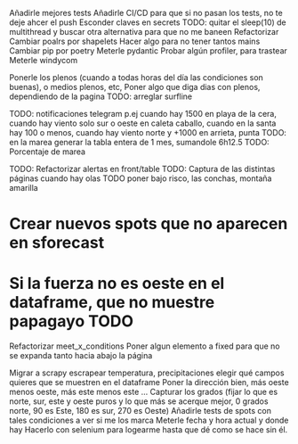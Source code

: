 Añadirle mejores tests
Añadirle CI/CD para que si no pasan los tests, no te deje ahcer el push
Esconder claves en secrets
TODO: quitar el sleep(10) de multithread y buscar otra alternativa para que no me baneen
Refactorizar
Cambiar poalrs por shapelets
Hacer algo para no tener tantos mains
Cambiar pip por poetry
Meterle pydantic
Probar algún profiler, para trastear
Meterle windycom

Ponerle los plenos (cuando a todas horas del día las condiciones son buenas), o medios plenos, etc, Poner algo que diga dias con plenos, dependiendo de la pagina
TODO: arreglar surfline

TODO: notificaciones telegram p.ej cuando hay 1500 en playa de la cera, cuando hay viento solo sur o oeste en caleta caballo, cuando en la santa hay 100 o menos, cuando hay viento norte y +1000 en arrieta, punta
TODO: en la marea generar la tabla entera de 1 mes, sumandole 6h12.5
TODO: Porcentaje de marea

TODO: Refactorizar alertas en front/table
TODO: Captura de las distintas páginas cuando hay olas
TODO poner bajo risco, las conchas, montaña amarilla

# Crear nuevos spots que no aparecen en sforecast

# Si la fuerza no es oeste en el dataframe, que no muestre papagayo TODO

Refactorizar meet_x_conditions
Poner algun elemento a fixed para que no se expanda tanto hacia abajo la página

Migrar a scrapy
escrapear temperatura, precipitaciones
elegir qué campos quieres que se muestren en el dataframe
Poner la dirección bien, más oeste menos oeste, más este menos este ... Capturar los grados (fijar lo que es norte, sur, este y oeste puros y lo que más se acerque mejor, 0 grados norte, 90 es Este, 180 es sur, 270 es Oeste)
Añadirle tests de spots con tales condiciones a ver si me los marca
Meterle fecha y hora actual y donde hay
Hacerlo con selenium para logearme hasta que dé como se hace sin él.